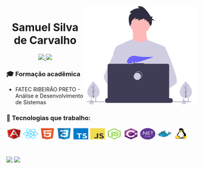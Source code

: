 
<img align="right" src="https://github.com/samuksilv/samuksilv/raw/main/dev_productivity.svg?raw=true" width="300"/>

<h1 align="center">Samuel Silva de Carvalho</h1>

<p align="center" >  
  <a href="mailto:samuel.silv.carvalho@gmail.com">
    <img src="https://img.shields.io/badge/-Gmail-red?style=flat-square&logo=gmail&logoColor=white" target="_blank">
  </a>
  <a href="https://www.linkedin.com/in/samuel-da-silva-de-carvalho-42005a128" target="_blank">
    <img src="https://img.shields.io/badge/-LinkedIn-%230077B5?style=flat-square&logo=linkedin&logoColor=white" target="_blank">
  </a>
</p>


### 🎓 Formação acadêmica
  - FATEC RIBEIRÃO PRETO - Análise e Desenvolvimento de Sistemas

### 🔬 Tecnologias que trabalho:

<p align="left" >
  <img align="center" alt="Samuel-Angular" height="30" width="40" src="https://raw.githubusercontent.com/devicons/devicon/master/icons/angularjs/angularjs-original.svg">
  <img align="center" alt="Samuel-React" height="30" width="40" src="https://raw.githubusercontent.com/devicons/devicon/master/icons/react/react-original.svg">
  <img align="center" alt="Samuel-HTML" height="30" width="40" src="https://raw.githubusercontent.com/devicons/devicon/master/icons/html5/html5-original.svg">
  <img align="center" alt="Samuel-CSS" height="30" width="40" src="https://raw.githubusercontent.com/devicons/devicon/master/icons/css3/css3-original.svg">
  <img align="center" alt="samuel-Ts" height="30" width="40" src="https://raw.githubusercontent.com/devicons/devicon/master/icons/typescript/typescript-original.svg">
  <img align="center" alt="Samuel-Js" height="30" width="40" src="https://raw.githubusercontent.com/devicons/devicon/master/icons/javascript/javascript-original.svg">
  <img align="center" alt="Samuel-nodejs" height="30" width="40" src="https://github.com/devicons/devicon/blob/master/icons/nodejs/nodejs-original.svg">  
  <img align="center" alt="Samuel-Csharp" height="30" width="40" src="https://raw.githubusercontent.com/devicons/devicon/master/icons/csharp/csharp-original.svg">
  <img align="center" alt="Samuel-NetCore" height="30" width="40" src="https://raw.githubusercontent.com/devicons/devicon/master/icons/dotnetcore/dotnetcore-original.svg">
  <img align="center" alt="Samuel-Docker" height="30" width="40" src="https://raw.githubusercontent.com/devicons/devicon/master/icons/docker/docker-original.svg">
  <img align="center" alt="Samuel-Linux" height="30" width="40" src="https://raw.githubusercontent.com/devicons/devicon/master/icons/linux/linux-original.svg">
</p>

<br/>

<p align="left"  >
  <img height="180em" src="https://github-readme-stats.vercel.app/api?username=samuksilv&show_icons=true&theme=radical&include_all_commits=true&count_private=true"/>
  <img height="180em" src="https://github-readme-stats.vercel.app/api/top-langs/?username=samuksilv&layout=compact&langs_count=16&theme=radical"/>
</p>

